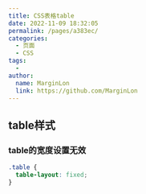 ```yaml
---
title: CSS表格table
date: 2022-11-09 18:32:05
permalink: /pages/a383ec/
categories:
  - 页面
  - CSS
tags:
  - 
author: 
  name: MarginLon
  link: https://github.com/MarginLon
---
```


## table样式

### table的宽度设置无效

```css
.table {
  table-layout: fixed; 
}
```
